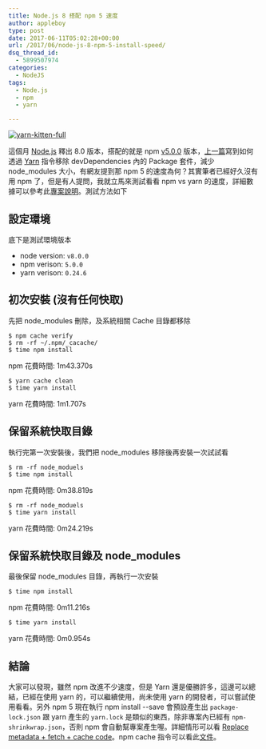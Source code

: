 ```yaml
---
title: Node.js 8 搭配 npm 5 速度
author: appleboy
type: post
date: 2017-06-11T05:02:28+00:00
url: /2017/06/node-js-8-npm-5-install-speed/
dsq_thread_id:
  - 5899507974
categories:
  - NodeJS
tags:
  - Node.js
  - npm
  - yarn

---
```

[<img src="https://i1.wp.com/c7.staticflickr.com/6/5712/29998255630_b40ff9df74_z.jpg?w=840&#038;ssl=1" alt="yarn-kitten-full" data-recalc-dims="1" />][1]

這個月 [Node.js][2] 釋出 8.0 版本，搭配的就是 npm [v5.0.0][3] 版本，[上一篇][4]寫到如何透過 [Yarn][5] 指令移除 devDependencies 內的 Package 套件，減少 node_modules 大小，有網友提到那 npm 5 的速度為何？其實筆者已經好久沒有用 npm 了，但是有人提問，我就立馬來測試看看 npm vs yarn 的速度，詳細數據可以參考此[專案說明][6]。測試方法如下

<!--more-->

## 設定環境

底下是測試環境版本

  * node version: `v8.0.0`
  * npm verison: `5.0.0`
  * yarn verison: `0.24.6`

## 初次安裝 (沒有任何快取)

先把 node_modules 刪除，及系統相關 Cache 目錄都移除

<pre><code class="language-bash">$ npm cache verify
$ rm -rf ~/.npm/_cacache/
$ time npm install</code></pre>

npm 花費時間: 1m43.370s

<pre><code class="language-bash">$ yarn cache clean
$ time yarn install</code></pre>

yarn 花費時間: 1m1.707s

## 保留系統快取目錄

執行完第一次安裝後，我們把 node_modules 移除後再安裝一次試試看

<pre><code class="language-bash">$ rm -rf node_moduels
$ time npm install</code></pre>

npm 花費時間: 0m38.819s

<pre><code class="language-bash">$ rm -rf node_moduels
$ time yarn install</code></pre>

yarn 花費時間: 0m24.219s

## 保留系統快取目錄及 node_modules

最後保留 node_modules 目錄，再執行一次安裝

<pre><code class="language-bash">$ time npm install</code></pre>

npm 花費時間: 0m11.216s

<pre><code class="language-bash">$ time yarn install</code></pre>

yarn 花費時間: 0m0.954s

## 結論

大家可以發現，雖然 npm 改進不少速度，但是 Yarn 還是優勝許多，這邊可以總結，已經在使用 yarn 的，可以繼續使用，尚未使用 yarn 的開發者，可以嘗試使用看看。另外 npm 5 現在執行 npm install --save 會預設產生出 `package-lock.json` 跟 yarn 產生的 `yarn.lock` 是類似的東西，除非專案內已經有 `npm-shrinkwrap.json`，否則 npm 會自動幫專案產生喔。詳細情形可以看 [Replace metadata + fetch + cache code][7]。npm cache 指令可以看此[文件][8]。

 [1]: https://www.flickr.com/photos/appleboy/29998255630/in/dateposted-public/ "yarn-kitten-full"
 [2]: https://nodejs.org/en/
 [3]: https://github.com/npm/npm/releases/tag/v5.0.0
 [4]: https://blog.wu-boy.com/2017/06/downsize-node_modules-to-improve-deploy-speed/
 [5]: https://yarnpkg.com/en/
 [6]: https://github.com/appleboy/npm-vs-yarn
 [7]: https://github.com/npm/npm/pull/15666
 [8]: https://github.com/npm/npm/blob/latest/doc/cli/npm-cache.md